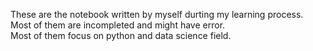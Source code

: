 These are the notebook written by myself durting my learning process.  
Most of them are incompleted and might have error.  
Most of them focus on python and data science field.  
